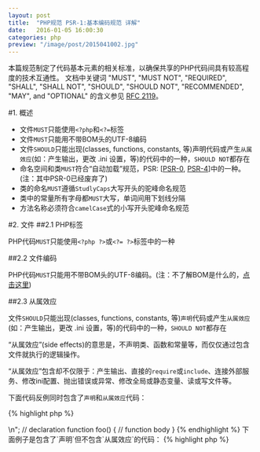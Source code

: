 ```yaml
---
layout: post
title:  "PHP规范 PSR-1:基本编码规范 详解"
date:   2016-01-05 16:00:30
categories: php
preview: "/image/post/2015041002.jpg"
---
```


本篇规范制定了代码基本元素的相关标准，以确保共享的PHP代码间具有较高程度的技术互通性。
文档中关键词 "MUST", "MUST NOT", "REQUIRED", "SHALL", "SHALL NOT", "SHOULD", "SHOULD NOT", "RECOMMENDED", "MAY", and "OPTIONAL" 的含义参见 [RFC 2119](http://www.ietf.org/rfc/rfc2119.txt)。

#1. 概述
* 文件`MUST`只能使用`<?php`和`<?=`标签
* 文件`MUST`只能用不带BOM头的UTF-8编码
* 文件`SHOULD`只能出现(classes, functions, constants, 等)声明代码或产生`从属效应`(如：产生输出，更改 .ini 设置，等)的代码中的一种，`SHOULD NOT`都存在
* 命名空间和类`MUST`符合“自动加载”规范，PSR: [[PSR-0](http://www.php-fig.org/psr/psr-0/), [PSR-4](http://www.php-fig.org/psr/psr-4/)]中的一种。(注：其中PSR-0已经废弃了)
* 类的命名`MUST`遵循`StudlyCaps`大写开头的驼峰命名规范
* 类中的常量所有字母都`MUST`大写，单词间用下划线分隔
* 方法名称必须符合`camelCase`式的小写开头驼峰命名规范

#2. 文件
##2.1 PHP标签

PHP代码`MUST`只能使用`<?php ?>`或`<?= ?>`标签中的一种

##2.2 文件编码

PHP代码`MUST`只能用不带BOM头的UTF-8编码。(注：不了解BOM是什么的，[点击这里](http://www.kkyfj.com/php/2016/01/03/BOM-introduction.html))

##2.3 从属效应

文件`SHOULD`只能出现(classes, functions, constants, 等)`声明`代码或产生`从属效应`(如：产生输出，更改 .ini 设置，等)的代码中的一种，`SHOULD NOT`都存在

“从属效应”(side effects)的意思是，不声明类、函数和常量等，而仅仅通过包含文件就执行的逻辑操作。

“从属效应”包含却不仅限于：产生输出、直接的`require`或`include`、连接外部服务、修改ini配置、抛出错误或异常、修改全局或静态变量、读或写文件等。

下面代码反例同时包含了`声明`和`从属效应`代码：

{% highlight php %}
<?php
// side effect: change ini settings
ini_set('error_reporting', E_ALL);

// side effect: loads a file
include "file.php";

// side effect: generates output
echo "<html>\n";

// declaration
function foo()
{
    // function body
}
{% endhighlight %}

下面例子是包含了`声明`但不包含`从属效应`的代码：

{% highlight php %}
<?php
// declaration
function foo()
{
    // function body
}

// conditional declaration is *not* a side effect
if (! function_exists('bar')) {
    function bar()
    {
        // function body
    }
}
{% endhighlight %}

#3. 命名空间和类的命名

命名空间和类`MUST`符合“自动加载”规范，PSR: [[PSR-0](http://www.php-fig.org/psr/psr-0/), [PSR-4](http://www.php-fig.org/psr/psr-4/)]中的一种。(注：其中PSR-0已经废弃了)

类的命名`MUST`遵循`StudlyCaps`大写开头的驼峰命名规范

PHP 5.3及以后版本的代码`MUST`使用正式的命名空间(注：namespace的概念是PHP 5.3引入的)

例：

{% highlight php %}
<?php
// PHP 5.3 and later:
namespace Vendor\Model;

class Foo
{
}
{% endhighlight %}

5.2.x及之前的版本`SHOULD`使用伪命名空间，通常类名前面已`Vendor_` 为前缀

{% highlight php %}
<?php
// PHP 5.2.x and earlier:
class Vendor_Model_Foo
{
}
{% endhighlight %}

#4. 类的常量、属性和方法

这里“类”指代所有的classes、interfaces和traits

##4.1 常量

类中的常量所有字母都`MUST`大写，单词间用下划线分隔，例：

{% highlight php %}
<?php
namespace Vendor\Model;

class Foo
{
    const VERSION = '1.0';
    const DATE_APPROVED = '2012-06-01';
}
{% endhighlight %}

##4.2 属性

本规范不刻意要求属性名的书写方式，可以使用`StudlyCaps`(首字母大写驼峰),`camelCase`(首字母小写驼峰),`under_score`(下划线)等。
不管使用那种命名规范`SHOULD`在一定范围内保持统一，范围可以是一个命名空间、一个包、一个类或者一个方法。

##4.3 方法
方法名称必须符合`camelCase`式的小写开头驼峰命名规范

原文参考：[PSR-1: Basic Coding Standard](http://www.php-fig.org/psr/psr-1/)
